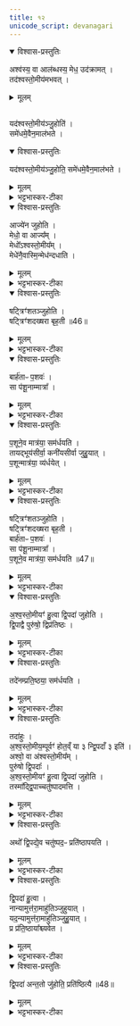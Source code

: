 ```yaml
---
title: १२
unicode_script: devanagari
---
```


<details open><summary>विश्वास-प्रस्तुतिः</summary>

अश्व॑स्य॒ वा आल॑ब्धस्य॒ मेध॒ उद॑क्रामत् ।  
तद॑श्वस्तो॒मीय॑मभवत् ।  
</details>

<details><summary>मूलम्</summary>

अश्व॑स्य॒ वा आल॑ब्धस्य॒ मेध॒ उद॑क्रामत् ।  
तद॑श्वस्तो॒मीय॑मभवत् ।  
</details>

##
यद॑श्वस्तो॒मीय॑ञ्जु॒होति॑ ।  
समे॑धमे॒वैन॒माल॑भते ।  
<details open><summary>विश्वास-प्रस्तुतिः</summary>

यद॑श्वस्तो॒मीय॑ञ्जु॒होति॒ समे॑धमे॒वैन॒माल॑भते ।  
</details>

<details><summary>मूलम्</summary>

यद॑श्वस्तो॒मीय॑ञ्जु॒होति॒ समे॑धमे॒वैन॒माल॑भते ।  
</details>

<details><summary>भट्टभास्कर-टीका</summary>

1अश्वस्य वा इत्यादि ॥ मेधः सारः आलम्भनानन्तरं अश्वात् उदक्रामत्, ततोऽश्वस्तोमीयात्मना अतिष्ठत् । 'यदक्रन्दः' इत्यनुवाकत्रयाम्नातानां मन्त्राणां इयमाख्या, अश्वस्तुतिः प्रयोजनम् । अनुप्रवचनादित्वाच्छः । समेधं ससार एवालब्धो भवति ॥
</details>

<details open><summary>विश्वास-प्रस्तुतिः</summary>

आज्ये॑न जुहोति ।  
मेधो॒ वा आज्य᳚म् ।  
मेधो᳚ऽश्वस्तो॒मीय᳚म् ।  
मेधे॑नै॒वास्मि॒न्मेध॑न्दधाति ।  
</details>

<details><summary>मूलम्</summary>

आज्ये॑न जुहोति ।  
मेधो॒ वा आज्य᳚म् ।  
मेधो᳚ऽश्वस्तो॒मीय᳚म् ।  
मेधे॑नै॒वास्मि॒न्मेध॑न्दधाति ।  
</details>

<details><summary>भट्टभास्कर-टीका</summary>

2आज्येनेत्यादि ॥ मेधद्वयसंयोगादश्वमेधं भूयिष्ठं दधाति ॥
</details>

<details open><summary>विश्वास-प्रस्तुतिः</summary>

षट्त्रिꣳ॑शतञ्जुहोति ।  
षट्त्रिꣳ॑शदख्षरा बृह॒ती ॥46॥  
</details>

<details><summary>मूलम्</summary>

षट्त्रिꣳ॑शतञ्जुहोति ।  
षट्त्रिꣳ॑शदख्षरा बृह॒ती ॥46॥  
</details>

<details><summary>भट्टभास्कर-टीका</summary>

3षट्त्रिंशतमिति ॥ अनुवाकत्रये पञ्चत्रिंशत्, 'क्रमैरत्यक्रमीत्' इत्येका तथा षट्त्रिंशदाहुतिः ।  
</details>

<details open><summary>विश्वास-प्रस्तुतिः</summary>

बार्ह॑ताᳶ प॒शवः॑ ।  
सा प॑शू॒नाम्मात्रा᳚ ।  
</details>

<details><summary>मूलम्</summary>

बार्ह॑ताᳶ प॒शवः॑ ।  
सा प॑शू॒नाम्मात्रा᳚ ।  
</details>

<details><summary>भट्टभास्कर-टीका</summary>

बार्हता इति । बृहत्याः पशुहेतुत्वात् । बृहतीशब्द उत्सादिः ।  
</details>

<details open><summary>विश्वास-प्रस्तुतिः</summary>

प॒शूने॒व मात्र॑या॒ सम॑र्धयति ।  
तायद्भूय॑सीर्वा॒ कनी॑यसीर्वा जुहु॒यात् ।  
प॒शून्मात्र॑या॒ व्य॑र्धयेत् ।  
</details>

<details><summary>मूलम्</summary>

प॒शूने॒व मात्र॑या॒ सम॑र्धयति ।  
तायद्भूय॑सीर्वा॒ कनी॑यसीर्वा जुहु॒यात् ।  
प॒शून्मात्र॑या॒ व्य॑र्धयेत् ।  
</details>

<details><summary>भट्टभास्कर-टीका</summary>

मात्रा परिमाणं षटत्रिंशत्संख्या पशूनां बार्हतत्वात् । तस्मात्संख्याविशेषेण निजमात्रालाभात् समृद्धाः पशवो भवन्ति ।
</details>

<details open><summary>विश्वास-प्रस्तुतिः</summary>

षट्त्रिꣳ॑शतञ्जुहोति ।  
षट्त्रिꣳ॑शदख्षरा बृह॒ती ।  
बार्ह॑ताᳶ प॒शवः॑ ।  
सा प॑शू॒नाम्मात्रा᳚ ।  
प॒शूने॒व मात्र॑या॒ सम॑र्धयति ॥47॥
</details>

<details><summary>मूलम्</summary>

षट्त्रिꣳ॑शतञ्जुहोति ।  
षट्त्रिꣳ॑शदख्षरा बृह॒ती ।  
बार्ह॑ताᳶ प॒शवः॑ ।  
सा प॑शू॒नाम्मात्रा᳚ ।  
प॒शूने॒व मात्र॑या॒ सम॑र्धयति ॥47॥
</details>

<details><summary>भट्टभास्कर-टीका</summary>

तस्मात् षट्त्रिंशतो भूयस्यः अतिरिक्ताः कनीयस्य ऊनाश्चाहुतयः पशूनां व्यृद्धिहेतवः ।  

तस्मात् षट्त्रिंशतमेवेत्यादरार्थं पुनर्वचनम् । एताश्च स्विष्टकृतः प्रागेव होतव्याः ॥
</details>

<details open><summary>विश्वास-प्रस्तुतिः</summary>

अ॒श्व॒स्तो॒मीयꣳ॑ हु॒त्वा द्वि॒पदा॑ जुहोति ।  
द्वि॒पाद्वै पुरु॑षो॒ द्विप्र॑तिष्ठः ।  
</details>

<details><summary>मूलम्</summary>

अ॒श्व॒स्तो॒मीयꣳ॑ हु॒त्वा द्वि॒पदा॑ जुहोति ।  
द्वि॒पाद्वै पुरु॑षो॒ द्विप्र॑तिष्ठः ।  
</details>

<details><summary>भट्टभास्कर-टीका</summary>

4अश्वस्तोमीयमिति ॥ स्तोमीयानन्तरं द्विपदाः 'इमा नुकं भुवना सीषधेम' इत्याद्यास्तिस्रो जुहोति । द्वौ पादौ आसामिति 'संख्यासुपर्वूस्य' इति लोपे समासान्तोऽपि 'पादः पत्' दति पद्भावः । द्विप्रतिष्ठः प्रतितिष्ठत्याभ्यामिति प्रतिष्ठे पादौ ताभ्यामेव प्रतिष्ठातुं शक्नोतीति द्विप्रतिष्ठः । यद्वा - द्विप्रतिष्ठः द्युपृथिवीप्रतिष्ठः
</details>

<details open><summary>विश्वास-प्रस्तुतिः</summary>

तदे॑नम्प्रति॒ष्ठया॒ सम॑र्धयति ।  
</details>

<details><summary>मूलम्</summary>

तदे॑नम्प्रति॒ष्ठया॒ सम॑र्धयति ।  
</details>

<details><summary>भट्टभास्कर-टीका</summary>

तस्माद्द्वित्वलाभेनैनं प्रतिष्ठासमृद्धं करोति ॥
</details>

<details open><summary>विश्वास-प्रस्तुतिः</summary>

तदा॑हुः ।  
अ॒श्व॒स्तो॒मीय॒म्पूर्वꣳ॑ होत॒व्ँ या ३ न्द्वि॒पदाँ ३ इति॑ ।  
अश्वो॒ वा अ॑श्वस्तो॒मीय᳚म् ।  
पुरु॑षो द्वि॒पदाः᳚ ।  
अ॒श्व॒स्तो॒मीयꣳ॑ हु॒त्वा द्वि॒पदा॑ जुहोति ।  
तस्मा᳚द्द्वि॒पाच्चतु॑ष्पादमत्ति ।  
</details>

<details><summary>मूलम्</summary>

तदा॑हुः ।  
अ॒श्व॒स्तो॒मीय॒म्पूर्वꣳ॑ होत॒व्ँ या ३ न्द्वि॒पदाँ ३ इति॑ ।  
अश्वो॒ वा अ॑श्वस्तो॒मीय᳚म् ।  
पुरु॑षो द्वि॒पदाः᳚ ।  
अ॒श्व॒स्तो॒मीयꣳ॑ हु॒त्वा द्वि॒पदा॑ जुहोति ।  
तस्मा᳚द्द्वि॒पाच्चतु॑ष्पादमत्ति ।  
</details>

<details><summary>भट्टभास्कर-टीका</summary>

5तदाहुरिति ॥ विचार्यमाणानामित्युभयत्र प्लुतः । अश्व एवाश्वस्तोमीयं तत्स्तोत्रप्रधानत्वात्, पुरुषः स्वयं द्विपदा ऋचः द्विपात्त्वात् । तस्मात् अश्वस्तोमीयानन्तरं द्विपदाहोमात् द्विपात् प्रधानत्वात् गुणभूतं चतुष्पादं अत्ति भुङ्क्ते ।  
</details>

<details open><summary>विश्वास-प्रस्तुतिः</summary>

अथो᳚ द्वि॒पद्ये॒व चतु॑ष्पद॒ᳶ प्रति॑ष्ठापयति ।  
</details>

<details><summary>मूलम्</summary>

अथो᳚ द्वि॒पद्ये॒व चतु॑ष्पद॒ᳶ प्रति॑ष्ठापयति ।  
</details>

<details><summary>भट्टभास्कर-टीका</summary>

अपिच पश्चात् सृष्टे द्विपदि प्रथमसृष्टान् चतुष्पदः प्रतिष्ठापयति द्विपादधीनत्वाच्चतुष्पदां प्रतिष्ठायाः रक्षणादिरूपायाः ।  
</details>

<details open><summary>विश्वास-प्रस्तुतिः</summary>

द्वि॒पदा॑ हु॒त्वा ।  
नान्यामुत्त॑रा॒माहु॑तिञ्जुहुयात् ।  
यद॒न्यामुत्त॑रा॒माहु॑तिञ्जुहु॒यात् ।  
प्र प्र॑ति॒ष्ठाया᳚श्च्यवेत ।  
</details>

<details><summary>मूलम्</summary>

द्वि॒पदा॑ हु॒त्वा ।  
नान्यामुत्त॑रा॒माहु॑तिञ्जुहुयात् ।  
यद॒न्यामुत्त॑रा॒माहु॑तिञ्जुहु॒यात् ।  
प्र प्र॑ति॒ष्ठाया᳚श्च्यवेत ।  
</details>

<details><summary>भट्टभास्कर-टीका</summary>

अथ द्विपदा हुत्वा उत्तरामनन्तरभाविनीं आहुतिं स्तेगाद्याहुतिं न जुहुयात् । यदि जुहूयात् प्रतिष्ठायाः प्रच्यवेत । तस्मात् अन्ततः द्विपदा जुहोति अश्वस्तोमीयात्पर्वूमेव स्तेगाद्याहुतिः ।  
</details>

<details open><summary>विश्वास-प्रस्तुतिः</summary>

द्वि॒पदा॑ अन्त॒तो जु॑होति॒ प्रति॑ष्ठित्यै ॥48॥  
</details>

<details><summary>मूलम्</summary>

द्वि॒पदा॑ अन्त॒तो जु॑होति॒ प्रति॑ष्ठित्यै ॥48॥  
</details>

<details><summary>भट्टभास्कर-टीका</summary>

द्विपदा हुत्वा स्विष्टकृदेव, तत्प्रतिष्ठित्यै भवति ॥


इति तृतीये नवमे द्वादशोऽनुवाकः ॥  

</details>

